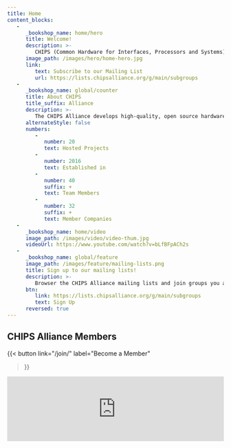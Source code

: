 ```yaml
---
title: Home
content_blocks:
   -
      _bookshop_name: home/hero
      title: Welcome!
      description: >-
         CHIPS (Common Hardware for Interfaces, Processors and Systems) Alliance harnesses the energy of open source collaboration to accelerate hardware development.
      image_path: /images/hero/home-hero.jpg
      link:
         text: Subscribe to our Mailing List
         url: https://lists.chipsalliance.org/g/main/subgroups
   -
      _bookshop_name: global/counter
      title: About CHIPS
      title_suffix: Alliance
      description: >-
         The CHIPS Alliance develops high-quality, open source hardware designs relevant to silicon devices and FPGAs. By creating an open and collaborative environment, CHIPS Alliance shares resources to lower the cost of development. Companies and individuals can work together to develop open source CPUs, various peripherals, and complex IP blocks. CHIPS Alliance is open to all organizations who are interested in collaborating on open source hardware or software tools to accelerate the creation of more efficient and innovative chip designs.
      alternateStyle: false
      numbers:
         -
            number: 20
            text: Hosted Projects
         -
            number: 2016
            text: Established in
         -
            number: 40
            suffix: +
            text: Team Members
         -
            number: 32
            suffix: +
            text: Member Companies
   -
      _bookshop_name: home/video
      image_path: /images/video/video-thum.jpg
      videoUrl: https://www.youtube.com/watch?v=bLfBFpACh2s
   -
      _bookshop_name: global/feature
      image_path: /images/feature/mailing-lists.png
      title: Sign up to our mailing lists!
      description: >-
         Browser the CHIPS Alliance mailing lists and join groups you are interested in.
      btn:
         link: https://lists.chipsalliance.org/g/main/subgroups
         text: Sign Up
      reversed: true
---
```



## CHIPS Alliance Members

{{< button
link="/join/"
label="Become a Member"
>}}

<iframe
title="landscape"
id="landscape"
src="https://landscape.lfph.io/card-mode?project=member&embed=yes"
frameborder="0"
scrolling="no"
class="iframe-container"
style="width: 100% ; min-width: 100%;"
></iframe>
<script defer src='//landscape.cncf.io/iframeResizer.js?ver=1671468192' id='landscape-resize-js'></script>
